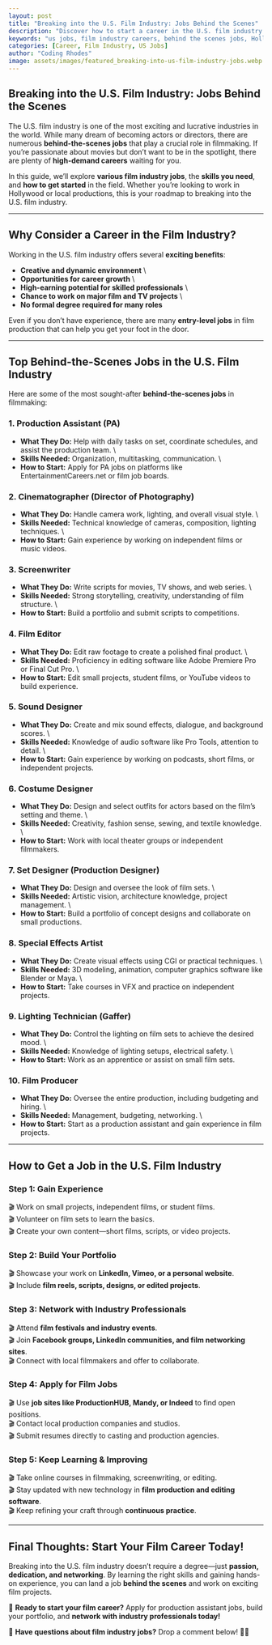 ```yaml
---
layout: post
title: "Breaking into the U.S. Film Industry: Jobs Behind the Scenes"
description: "Discover how to start a career in the U.S. film industry with behind-the-scenes jobs. Learn about roles, required skills, and how to land your first job."
keywords: "us jobs, film industry careers, behind the scenes jobs, Hollywood jobs, production assistant, filmmaking jobs, entertainment industry"
categories: [Career, Film Industry, US Jobs]
author: "Coding Rhodes"
image: assets/images/featured_breaking-into-us-film-industry-jobs.webp
---
```


## **Breaking into the U.S. Film Industry: Jobs Behind the Scenes**

The U.S. film industry is one of the most exciting and lucrative industries in the world. While many dream of becoming actors or directors, there are numerous **behind-the-scenes jobs** that play a crucial role in filmmaking. If you’re passionate about movies but don’t want to be in the spotlight, there are plenty of **high-demand careers** waiting for you.

In this guide, we’ll explore **various film industry jobs**, the **skills you need**, and **how to get started** in the field. Whether you’re looking to work in Hollywood or local productions, this is your roadmap to breaking into the U.S. film industry.

---

## **Why Consider a Career in the Film Industry?**

Working in the U.S. film industry offers several **exciting benefits**:

-  **Creative and dynamic environment**  \
-  **Opportunities for career growth**  \
-  **High-earning potential for skilled professionals**  \
-  **Chance to work on major film and TV projects**  \
-  **No formal degree required for many roles**  

Even if you don’t have experience, there are many **entry-level jobs** in film production that can help you get your foot in the door.

---

## **Top Behind-the-Scenes Jobs in the U.S. Film Industry**

Here are some of the most sought-after **behind-the-scenes jobs** in filmmaking:

### **1. Production Assistant (PA)**
-  **What They Do:** Help with daily tasks on set, coordinate schedules, and assist the production team.   \
-  **Skills Needed:** Organization, multitasking, communication.   \
-  **How to Start:** Apply for PA jobs on platforms like EntertainmentCareers.net or film job boards. 

### **2. Cinematographer (Director of Photography)**
-  **What They Do:** Handle camera work, lighting, and overall visual style.   \
-  **Skills Needed:** Technical knowledge of cameras, composition, lighting techniques.   \
-  **How to Start:** Gain experience by working on independent films or music videos. 

### **3. Screenwriter**
-  **What They Do:** Write scripts for movies, TV shows, and web series.   \
-  **Skills Needed:** Strong storytelling, creativity, understanding of film structure.   \
-  **How to Start:** Build a portfolio and submit scripts to competitions. 

### **4. Film Editor**
-  **What They Do:** Edit raw footage to create a polished final product.   \
-  **Skills Needed:** Proficiency in editing software like Adobe Premiere Pro or Final Cut Pro.   \
-  **How to Start:** Edit small projects, student films, or YouTube videos to build experience. 

### **5. Sound Designer**
-  **What They Do:** Create and mix sound effects, dialogue, and background scores.   \
-  **Skills Needed:** Knowledge of audio software like Pro Tools, attention to detail.   \
-  **How to Start:** Gain experience by working on podcasts, short films, or independent projects. 

### **6. Costume Designer**
-  **What They Do:** Design and select outfits for actors based on the film’s setting and theme.   \
-  **Skills Needed:** Creativity, fashion sense, sewing, and textile knowledge.   \
-  **How to Start:** Work with local theater groups or independent filmmakers. 

### **7. Set Designer (Production Designer)**
-  **What They Do:** Design and oversee the look of film sets.   \
-  **Skills Needed:** Artistic vision, architecture knowledge, project management.   \
-  **How to Start:** Build a portfolio of concept designs and collaborate on small productions. 

### **8. Special Effects Artist**
-  **What They Do:** Create visual effects using CGI or practical techniques.   \
-  **Skills Needed:** 3D modeling, animation, computer graphics software like Blender or Maya.   \
-  **How to Start:** Take courses in VFX and practice on independent projects. 

### **9. Lighting Technician (Gaffer)**
-  **What They Do:** Control the lighting on film sets to achieve the desired mood.   \
-  **Skills Needed:** Knowledge of lighting setups, electrical safety.   \
-  **How to Start:** Work as an apprentice or assist on small film sets. 

### **10. Film Producer**
-  **What They Do:** Oversee the entire production, including budgeting and hiring.   \
-  **Skills Needed:** Management, budgeting, networking.   \
-  **How to Start:** Start as a production assistant and gain experience in film projects. 

---

## **How to Get a Job in the U.S. Film Industry**

### **Step 1: Gain Experience**
🎬 Work on small projects, independent films, or student films.  \
🎬 Volunteer on film sets to learn the basics.  \
🎬 Create your own content—short films, scripts, or video projects.

### **Step 2: Build Your Portfolio**
🎬 Showcase your work on **LinkedIn, Vimeo, or a personal website**.  \
🎬 Include **film reels, scripts, designs, or edited projects**.

### **Step 3: Network with Industry Professionals**
🎬 Attend **film festivals and industry events**.  \
🎬 Join **Facebook groups, LinkedIn communities, and film networking sites**.  \
🎬 Connect with local filmmakers and offer to collaborate.

### **Step 4: Apply for Film Jobs**
🎬 Use **job sites like ProductionHUB, Mandy, or Indeed** to find open positions.  \
🎬 Contact local production companies and studios.  \
🎬 Submit resumes directly to casting and production agencies.

### **Step 5: Keep Learning & Improving**
🎬 Take online courses in filmmaking, screenwriting, or editing.  \
🎬 Stay updated with new technology in **film production and editing software**.  \
🎬 Keep refining your craft through **continuous practice**.

---

## **Final Thoughts: Start Your Film Career Today!**

Breaking into the U.S. film industry doesn’t require a degree—just **passion, dedication, and networking**. By learning the right skills and gaining hands-on experience, you can land a job **behind the scenes** and work on exciting film projects.

🚀 **Ready to start your film career?** Apply for production assistant jobs, build your portfolio, and **network with industry professionals today!**

💬 **Have questions about film industry jobs?** Drop a comment below! 🎥✨

